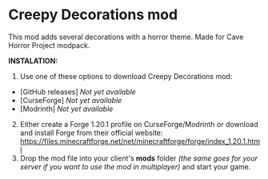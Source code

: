 # Creepy Decorations mod
This mod adds several decorations with a horror theme. Made for Cave Horror Project modpack.

**INSTALATION:**

1. Use one of these options to download Creepy Decorations mod:
- [GitHub releases] _Not yet available_
- [CurseForge] _Not yet available_
- [Modrinth] _Not yet available_
2. Either create a Forge 1.20.1 profile on CurseForge/Modrinth or download and install Forge from their official website: https://files.minecraftforge.net/net/minecraftforge/forge/index_1.20.1.html
3. Drop the mod file into your client's **mods** folder _(the same goes for your server if you want to use the mod in multiplayer)_ and start your game.
